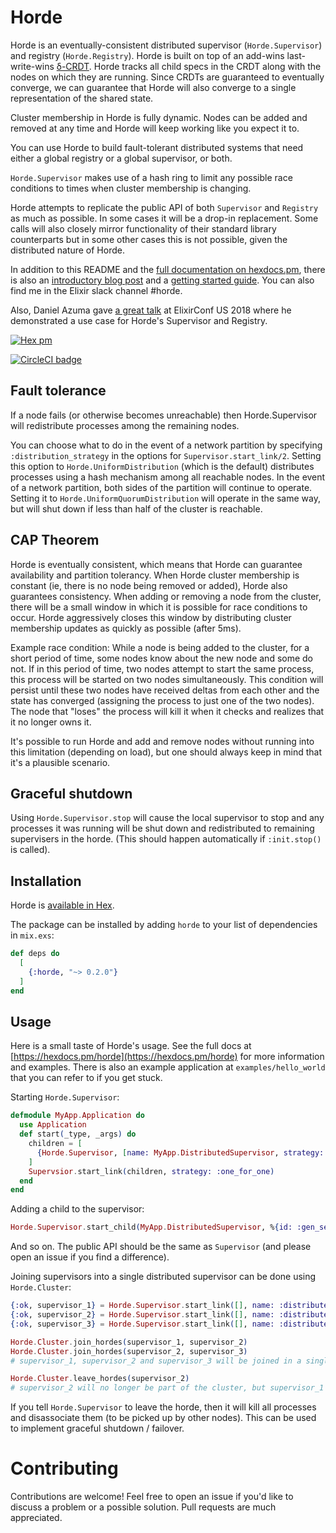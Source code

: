 # Horde

Horde is an eventually-consistent distributed supervisor (`Horde.Supervisor`) and registry (`Horde.Registry`). Horde is built on top of an add-wins last-write-wins [δ-CRDT](https://github.com/derekkraan/delta_crdt_ex). Horde tracks all child specs in the CRDT along with the nodes on which they are running. Since CRDTs are guaranteed to eventually converge, we can guarantee that Horde will also converge to a single representation of the shared state.

Cluster membership in Horde is fully dynamic. Nodes can be added and removed at any time and Horde will keep working like you expect it to.

You can use Horde to build fault-tolerant distributed systems that need either a global registry or a global supervisor, or both.

`Horde.Supervisor` makes use of a hash ring to limit any possible race conditions to times when cluster membership is changing.

Horde attempts to replicate the public API of both `Supervisor` and `Registry` as much as possible. In some cases it will be a drop-in replacement. Some calls will also closely mirror functionality of their standard library counterparts but in some other cases this is not possible, given the distributed nature of Horde.

In addition to this README and the [full documentation on hexdocs.pm](https://hexdocs.pm/horde), there is also an [introductory blog post](https://medium.com/@derek.kraan2/introducing-horde-a-distributed-supervisor-in-elixir-4be3259cc142) and a [getting started guide](https://medium.com/@derek.kraan2/getting-started-with-hordes-distributed-supervisor-registry-f3017208e1ce). You can also find me in the Elixir slack channel #horde.

Also, Daniel Azuma gave [a great talk](https://www.youtube.com/watch?v=nLApFANtkHs) at ElixirConf US 2018 where he demonstrated a use case for Horde's Supervisor and Registry.

[![Hex pm](http://img.shields.io/hexpm/v/horde.svg?style=flat)](https://hex.pm/packages/horde)

[![CircleCI badge](https://circleci.com/gh/derekkraan/horde.png?circle-token=:circle-token)](https://circleci.com/gh/derekkraan/horde)

## Fault tolerance

If a node fails (or otherwise becomes unreachable) then Horde.Supervisor will redistribute processes among the remaining nodes.

You can choose what to do in the event of a network partition by specifying `:distribution_strategy` in the options for `Supervisor.start_link/2`. Setting this option to `Horde.UniformDistribution` (which is the default) distributes processes using a hash mechanism among all reachable nodes. In the event of a network partition, both sides of the partition will continue to operate. Setting it to `Horde.UniformQuorumDistribution` will operate in the same way, but will shut down if less than half of the cluster is reachable.

## CAP Theorem

Horde is eventually consistent, which means that Horde can guarantee availability and partition tolerancy. When Horde cluster membership is constant (ie, there is no node being removed or added), Horde also guarantees consistency. When adding or removing a node from the cluster, there will be a small window in which it is possible for race conditions to occur. Horde aggressively closes this window by distributing cluster membership updates as quickly as possible (after 5ms).

Example race condition: While a node is being added to the cluster, for a short period of time, some nodes know about the new node and some do not. If in this period of time, two nodes attempt to start the same process, this process will be started on two nodes simultaneously. This condition will persist until these two nodes have received deltas from each other and the state has converged (assigning the process to just one of the two nodes). The node that "loses" the process will kill it when it checks and realizes that it no longer owns it.

It's possible to run Horde and add and remove nodes without running into this limitation (depending on load), but one should always keep in mind that it's a plausible scenario.

## Graceful shutdown

Using `Horde.Supervisor.stop` will cause the local supervisor to stop and any processes it was running will be shut down and redistributed to remaining supervisers in the horde. (This should happen automatically if `:init.stop()` is called).

## Installation

Horde is [available in Hex](https://hex.pm/packages/horde).

The package can be installed by adding `horde` to your list of dependencies in `mix.exs`:

```elixir
def deps do
  [
    {:horde, "~> 0.2.0"}
  ]
end
```

## Usage

Here is a small taste of Horde's usage. See the full docs at [https://hexdocs.pm/horde](https://hexdocs.pm/horde) for more information and examples. There is also an example application at `examples/hello_world` that you can refer to if you get stuck.

Starting `Horde.Supervisor`:

```elixir
defmodule MyApp.Application do
  use Application
  def start(_type, _args) do
    children = [
      {Horde.Supervisor, [name: MyApp.DistributedSupervisor, strategy: :one_for_one]}
    ]
    Supervsior.start_link(children, strategy: :one_for_one)
  end
end
```

Adding a child to the supervisor:

```elixir
Horde.Supervisor.start_child(MyApp.DistributedSupervisor, %{id: :gen_server, start: {GenServer, :start_link, []}})
```

And so on. The public API should be the same as `Supervisor` (and please open an issue if you find a difference).

Joining supervisors into a single distributed supervisor can be done using `Horde.Cluster`:

```elixir
{:ok, supervisor_1} = Horde.Supervisor.start_link([], name: :distributed_supervisor_1, strategy: :one_for_one)
{:ok, supervisor_2} = Horde.Supervisor.start_link([], name: :distributed_supervisor_2, strategy: :one_for_one)
{:ok, supervisor_3} = Horde.Supervisor.start_link([], name: :distributed_supervisor_3, strategy: :one_for_one)

Horde.Cluster.join_hordes(supervisor_1, supervisor_2)
Horde.Cluster.join_hordes(supervisor_2, supervisor_3)
# supervisor_1, supervisor_2 and supervisor_3 will be joined in a single cluster.

Horde.Cluster.leave_hordes(supervisor_2)
# supervisor_2 will no longer be part of the cluster, but supervisor_1 and supervisor_3 will remain.
```

If you tell `Horde.Supervisor` to leave the horde, then it will kill all processes and disassociate them (to be picked up by other nodes). This can be used to implement graceful shutdown / failover.

# Contributing

Contributions are welcome! Feel free to open an issue if you'd like to discuss a problem or a possible solution. Pull requests are much appreciated.
